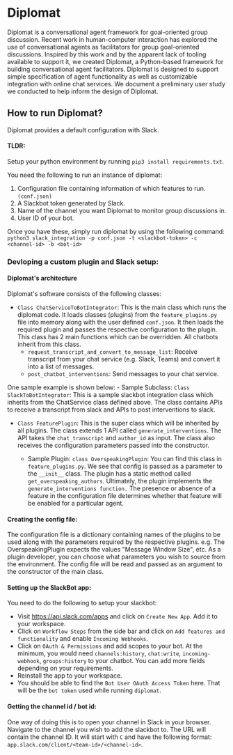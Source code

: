 # Diplomat

Diplomat is a conversational agent framework for goal-oriented group discussion. Recent work in human-computer interaction has explored the use of conversational agents as facilitators for group goal-oriented discussions. Inspired by this work and by the apparent lack of tooling available to support it, we created Diplomat, a Python-based framework for building conversational agent facilitators. Diplomat is designed to support simple specification of agent functionality as well as customizable integration with online chat services. We document a preliminary user study we conducted to help inform the design of Diplomat.

## How to run Diplomat? 
Diplomat provides a default configuration with Slack.

#### TLDR:
Setup your python environment by running 
`pip3 install requirements.txt`.

You need the following to run an instance of diplomat: 
1. Configuration file containing information of which features to run. `(conf.json)`
2. A Slackbot token generated by Slack.
3. Name of the channel you want Diplomat to monitor group discussions in.
4. User ID of your bot. 

Once you have these, simply run diplomat by using the following command: 
`python3 slack_integration -p conf.json -t <slackbot-token> -c <channel-id> -b <bot-id>` 

### Devloping a custom plugin and Slack setup:
#### Diplomat's architecture
Diplomat's software consists of the following classes: 

* `Class ChatServiceToBotIntegrator`: This is the main class which runs the diplomat code. 
It loads classes (plugins) from the `feature_plugins.py` file into memory along with the user defined `conf.json`. 
It then loads the required plugin and passes the respective configuration to the plugin. This class has 2 main functions 
which can be overridden. All chatbots inherit from this class. 
    - `request_transcript_and_convert_to_message_list`: Receive transcript from your chat service (e.g. Slack, Teams)
    and convert it into a list of messages.
    - `post_chatbot_interventions`: Send messages to your chat service.     

One sample example is shown below:
    - Sample Subclass: `Class SlackToBotIntegrator`: This is a sample slackbot integration class which inherits from the ChatService class defined above. The class contains APIs to receive a transcript from slack and APIs to post interventions to slack. 

* `Class FeaturePlugin`: This is the super class which will be inherited by all plugins. The class extends 1 API called
`generate_interventions`. The API takes the `chat_transcript` and `author_id` as input. The class also receives the 
configuration parameters passed into the constructor. 

    - Sample Plugin: `class OverspeakingPlugin`:  You can find this class in `feature_plugins.py`. We see that config is passed 
as a parameter to the `__init__` class. The plugin has a static method called `get_overspeaking_authors`. Ultimately, the plugin
implements the `generate_interventions function.` The presence or absence of a feature in the configuration file determines whether that feature will be enabled for a particular agent.  
 

#### Creating the config file: 
The configuration file is a dictionary containing names of the plugins to be used along with the parameters required 
by the respective plugins. e.g. The OverspeakingPlugin expects the values "Message Window Size", etc. 
As a plugin developer, you can choose what parameters you wish to source from the environment. The config file will be 
read and passed as an argument to the constructor of the main class. 

#### Setting up the SlackBot app:
You need to do the following to setup your slackbot:  
* Visit https://api.slack.com/apps and click on `Create New App`. Add it to your workspace.  
* Click on `Workflow Steps` from the side bar and click on `Add features and functionality` and enable `Incoming Webhooks`.
* Click on `OAuth & Permissions` and add scopes to your bot. At the minimum, you would need `channels:history`, `chat:write`,
`incoming-webhook`, `groups:history` to your chatbot. You can add more fields depending on your requirements. 
* Reinstall the app to your workspace. 
* You should be able to find the `Bot User OAuth Access Token` here. That will be the `bot token` used while running `diplomat`. 


#### Getting the channel id / bot id:
One way of doing this is to open your channel in Slack in your browser. 
Navigate to the channel you wish to add the slackbot to. The URL will contain the channel ID. It will start with `C` and 
have the following format: `app.slack.com/client/<team-id>/<channel-id>`.
